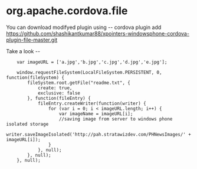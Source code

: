 <!---
 license: Licensed to the Apache Software Foundation (ASF) under one
         or more contributor license agreements.  See the NOTICE file
         distributed with this work for additional information
         regarding copyright ownership.  The ASF licenses this file
         to you under the Apache License, Version 2.0 (the
         "License"); you may not use this file except in compliance
         with the License.  You may obtain a copy of the License at

           http://www.apache.org/licenses/LICENSE-2.0

         Unless required by applicable law or agreed to in writing,
         software distributed under the License is distributed on an
         "AS IS" BASIS, WITHOUT WARRANTIES OR CONDITIONS OF ANY
         KIND, either express or implied.  See the License for the
         specific language governing permissions and limitations
         under the License.
-->

# org.apache.cordova.file
You can download modifyed plugin using -- 
cordova plugin add https://github.com/shashikantkumar88/xpointers-windowsphone-cordova-plugin-file-master.git


Take a look --

        var imageURL = ['a.jpg','b.jpg','c.jpg','d.jpg','e.jpg'];

        window.requestFileSystem(LocalFileSystem.PERSISTENT, 0, function(fileSystem) {
            fileSystem.root.getFile("readme.txt", {
                create: true,
                exclusive: false
            }, function(fileEntry) {
                fileEntry.createWriter(function(writer) {
                    for (var i = 0; i < imageURL.length; i++) {
                        var imageName = imageURL[i];
                        //saving image from server to windows phone isolated storage
                        writer.saveImageIsolated('http://pah.stratawizdev.com/PHNewsImages/' + imageURL[i]);
                    }
                }, null);
            }, null);
        }, null);
